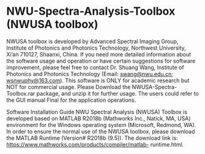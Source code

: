 # NWU-Spectra-Analysis-Toolbox (NWUSA toolbox)
NWUSA toolbox is developed by Advanced Spectral Imaging Group, Institute of Photonics and Photonics Technology, Northwest University, Xi’an 710127, Shaanxi, China. If you need more detailed information about the software usage and operation or have certain suggestions for software improvement, please feel free to contact Dr. Shuang Wang, Institute of Photonics and Photonics Technology (Email: swang@nwu.edu.cn; wsnwuphy@163.com).
This software is ONLY for academic research but NOT for commercial usage.
Please Download the NWUSA-Spectra-Toolbox.rar package, and unzip it for further usage.
The users could refer to the GUI manual Final for the application operations.


Software Installation Guide
NWU Spectral Analysis (NWUSA) Toolbox is developed based on MATLAB R2018b (Mathworks Inc., Natick, MA, USA) environment for the Windows operating system (Microsoft, Redmond, WA). In order to ensure the normal use of the NWUSA toolbox, please download the MATLAB Runtime (Version# R2018b (9.5)). The download link is: https://www.mathworks.com/products/compiler/matlab- runtime.html.

